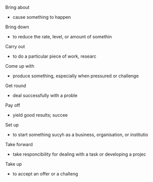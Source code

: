 Bring about
- cause something to happen

Bring down
- to reduce the rate, level, or amount of somethin

Carry out
- to do a particular piece of work, researc

Come up with
- produce something, especially when pressured or challenge

Get round
- deal successfully with a proble

Pay off
- yield good results; succee

Set up
- to start something sucyh as a business, organisation, or institutio

Take forward
- take responcibility for dealing with a task or developing a projec

Take up
- to accept an offer or a challeng
